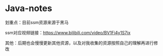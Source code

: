 # Java-notes
划重点：目前ssm资源来源于黑马

ssm对应视频链接：https://www.bilibili.com/video/BV1Fi4y1S7ix


其他：后期也会慢慢更新其他资源，以及对我收集的资源按照自己的理解再进行修改
